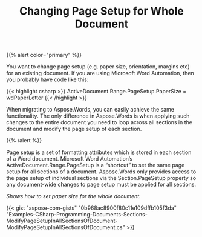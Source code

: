 ﻿---
title: Changing Page Setup for Whole Document
type: docs
weight: 10
url: /net/changing-page-setup-for-whole-document/
---

{{% alert color="primary" %}} 

You want to change page setup (e.g. paper size, orientation, margins etc) for an existing document. If you are using Microsoft Word Automation, then you probably have code like this:



{{< highlight csharp >}}
ActiveDocument.Range.PageSetup.PaperSize = wdPaperLetter
{{< /highlight >}}

When migrating to Aspose.Words, you can easily achieve the same functionality. The only difference in Aspose.Words is when applying such changes to the entire document you need to loop across all sections in the document and modify the page setup of each section. 

{{% /alert %}} 

Page setup is a set of formatting attributes which is stored in each section of a Word document. Microsoft Word Automation’s ActiveDocument.Range.PageSetup is a “shortcut” to set the same page setup for all sections of a document. Aspose.Words only provides access to the page setup of individual sections via the Section.PageSetup property so any document-wide changes to page setup must be applied for all sections.

*Shows how to set paper size for the whole document.* 

{{< gist "aspose-com-gists" "0b968ac8900f80c11e109dffb105f3da" "Examples-CSharp-Programming-Documents-Sections-ModifyPageSetupInAllSectionsOfDocument-ModifyPageSetupInAllSectionsOfDocument.cs" >}}
